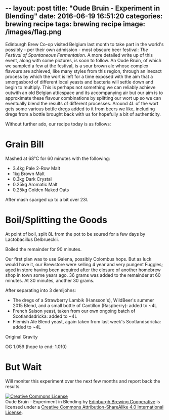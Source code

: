 --
layout: post
title:  "Oude Bruin - Experiment in Blending"
date:   2016-06-19 16:51:20
categories: brewing recipe
tags: brewing recipe
image: /images/flag.png
---

Edinburgh Brew Co-op visited Belgium last month to take part in the world's possibly - per their own admission - most obscure beer festival: *The Festival of Spontaneous Fermentation*. A more detailed write up of this event, along with some pictures, is soon to follow. An Oude Bruin, of which we sampled a few at the festival, is a sour brown ale whose complex flavours are achieved, like many styles from this region, through an inexact process by which the wort is left for a time exposed with the aim that a smorgasbord of different local yeasts and bacteria will settle down and begin to multiply. This is perhaps not something we can reliably achieve outwith an old Belgian atticspace and its accompanying air but our aim is to approximate these flavour combinations by splitting our wort up so we can eventually blend the results of different processes. Around 4L of the wort gets some various bottle dregs added to it from beers we like, including dregs from a bottle brought back with us for hopefully a bit of authenticity.

Without further ado, our recipe today is as follows:

Grain Bill
==========

Mashed at 68°C for 60 minutes with the following:

* 3.4kg Pale 2-Row Malt
* 1kg Brown Malt
* 0.3kg Dark Crystal
* 0.25kg Aromatic Malt
* 0.25kg Golden Naked Oats

After mash sparged up to a bit over 23l.

Boil/Splitting the Goods
========================

At point of boil, split 8L from the pot to be soured for a few days by Lactobacillus Delbrueckii.

Boiled the remainder for 90 minutes.

Our first plan was to use Galena, possibly Colombus hops. But as luck would have it, our Brewstore were selling 4 year and very pungent Fuggles; aged in store having been acquired after the closure of another homebrew shop in town some years ago. 36 grams was added to the remainder at 60 minutes. At 30 minutes, another 30 grams.

After separating into 3 demijohns:
* The dregs of a Strawberry Lambik (Hansson's), WildBeer's summer 2015 Blend, and a small bottle of Cantillon (Raspberry): added to ~4L
* French Saison yeast, taken from our own ongoing batch of Scotlandsdricka: added to ~4L
* Flemish Ale Blend yeast, again taken from last week's Scotlandsdricka: added to ~4L

Original Gravity

OG 1.059 (hope to end: 1.010)

But Wait
========

Will moniter this experiment over the next few months and report back the results.

<a rel="license" href="http://creativecommons.org/licenses/by-sa/4.0/"><img alt="Creative Commons License" style="border-width:0" src="https://i.creativecommons.org/l/by-sa/4.0/88x31.png" /></a><br /><span xmlns:dct="http://purl.org/dc/terms/" href="http://purl.org/dc/dcmitype/Text" property="dct:title" rel="dct:type">Oude Bruin - Experiment in Blending</span> by <a xmlns:cc="http://creativecommons.org/ns#" href="https://edinburgh-brewing-cooperative.github.io" property="cc:attributionName" rel="cc:attributionURL">Edinburgh Brewing Cooperative</a> is licensed under a <a rel="license" href="http://creativecommons.org/licenses/by-sa/4.0/">Creative Commons Attribution-ShareAlike 4.0 International License</a>.

